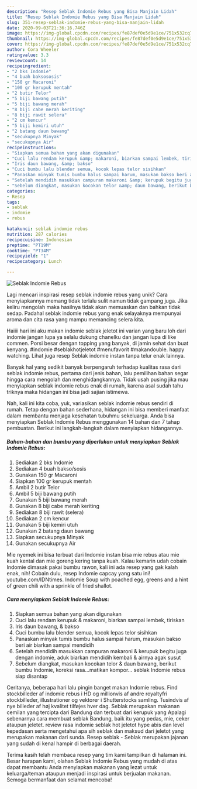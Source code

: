 ```yaml
---
description: "Resep Seblak Indomie Rebus yang Bisa Manjain Lidah"
title: "Resep Seblak Indomie Rebus yang Bisa Manjain Lidah"
slug: 351-resep-seblak-indomie-rebus-yang-bisa-manjain-lidah
date: 2020-09-03T21:36:16.746Z
image: https://img-global.cpcdn.com/recipes/fe87def0e5d9e1ce/751x532cq70/seblak-indomie-rebus-foto-resep-utama.jpg
thumbnail: https://img-global.cpcdn.com/recipes/fe87def0e5d9e1ce/751x532cq70/seblak-indomie-rebus-foto-resep-utama.jpg
cover: https://img-global.cpcdn.com/recipes/fe87def0e5d9e1ce/751x532cq70/seblak-indomie-rebus-foto-resep-utama.jpg
author: Cora Wheeler
ratingvalue: 3.3
reviewcount: 14
recipeingredient:
- "2 bks Indomie"
- "4 buah baksososis"
- "150 gr Macaroni"
- "100 gr kerupuk mentah"
- "2 butir Telor"
- "5 biji bawang putih"
- "5 biji bawang merah"
- "8 biji cabe merah keriting"
- "8 biji rawit selera"
- "2 cm kencur"
- "5 biji kemiri utuh"
- "2 batang daun bawang"
- "secukupnya Minyak"
- "secukupnya Air"
recipeinstructions:
- "Siapkan semua bahan yang akan digunakan"
- "Cuci lalu rendam kerupuk &amp; makaroni, biarkan sampai lembek, tiriskan"
- "Iris daun bawang, &amp; bakso"
- "Cuci bumbu lalu blender semua, kocok lepas telor sisihkan"
- "Panaskan minyak tumis bumbu halus sampai harum, masukan bakso beri air biarkan sampai mendidih"
- "Setelah mendidih masukkan campuran makaroni &amp; kerupuk begitu juga dengan indomie, aduk biarkan mendidih kembali &amp; airnya agak susut"
- "Sebelum diangkat, masukan kocokan telor &amp; daun bawang, berikut bumbu Indomie, koreksi rasa...matikan kompor... seblak Indomie rebus siap disantap"
categories:
- Resep
tags:
- seblak
- indomie
- rebus

katakunci: seblak indomie rebus 
nutrition: 287 calories
recipecuisine: Indonesian
preptime: "PT19M"
cooktime: "PT34M"
recipeyield: "1"
recipecategory: Lunch

---
```



![Seblak Indomie Rebus](https://img-global.cpcdn.com/recipes/fe87def0e5d9e1ce/751x532cq70/seblak-indomie-rebus-foto-resep-utama.jpg)

Lagi mencari inspirasi resep seblak indomie rebus yang unik? Cara menyiapkannya memang tidak terlalu sulit namun tidak gampang juga. Jika keliru mengolah maka hasilnya tidak akan memuaskan dan bahkan tidak sedap. Padahal seblak indomie rebus yang enak selayaknya mempunyai aroma dan cita rasa yang mampu memancing selera kita.

Haiiii hari ini aku makan indomie seblak jeletot ini varian yang baru loh dari indomie jangan lupa ya selalu dukung chanelku dan jangan lupa di like commen. Porsi besar dengan topping yang banyak, di jamin sehat dan buat kenyang. #indomie #seblakhotjeletot #menufavorit #makandouble. happy watching. Lihat juga resep Seblak indomie instan tanpa telur enak lainnya.

Banyak hal yang sedikit banyak berpengaruh terhadap kualitas rasa dari seblak indomie rebus, pertama dari jenis bahan, lalu pemilihan bahan segar hingga cara mengolah dan menghidangkannya. Tidak usah pusing jika mau menyiapkan seblak indomie rebus enak di rumah, karena asal sudah tahu triknya maka hidangan ini bisa jadi sajian istimewa.


Nah, kali ini kita coba, yuk, variasikan seblak indomie rebus sendiri di rumah. Tetap dengan bahan sederhana, hidangan ini bisa memberi manfaat dalam membantu menjaga kesehatan tubuhmu sekeluarga. Anda bisa menyiapkan Seblak Indomie Rebus menggunakan 14 bahan dan 7 tahap pembuatan. Berikut ini langkah-langkah dalam menyiapkan hidangannya.

<!--inarticleads1-->

##### Bahan-bahan dan bumbu yang diperlukan untuk menyiapkan Seblak Indomie Rebus:

1. Sediakan 2 bks Indomie
1. Sediakan 4 buah bakso/sosis
1. Gunakan 150 gr Macaroni
1. Siapkan 100 gr kerupuk mentah
1. Ambil 2 butir Telor
1. Ambil 5 biji bawang putih
1. Gunakan 5 biji bawang merah
1. Gunakan 8 biji cabe merah keriting
1. Sediakan 8 biji rawit (selera)
1. Sediakan 2 cm kencur
1. Gunakan 5 biji kemiri utuh
1. Gunakan 2 batang daun bawang
1. Siapkan secukupnya Minyak
1. Gunakan secukupnya Air


Mie nyemek ini bisa terbuat dari Indomie instan bisa mie rebus atau mie kuah kental dan mie goreng kering tanpa kuah. Kalau kemarin udah cobain Indomie dimasak pakai bumbu rawon, kali ini ada resep yang gak kalah enak, nih! Cobain dulu, resep Indomie capcay yang satu ini! youtube.com/IDNtimes. Indomie Soup with poached egg, greens and a hint of green chili with a sprinkle of fried shallot. 

<!--inarticleads2-->

##### Cara menyiapkan Seblak Indomie Rebus:

1. Siapkan semua bahan yang akan digunakan
1. Cuci lalu rendam kerupuk &amp; makaroni, biarkan sampai lembek, tiriskan
1. Iris daun bawang, &amp; bakso
1. Cuci bumbu lalu blender semua, kocok lepas telor sisihkan
1. Panaskan minyak tumis bumbu halus sampai harum, masukan bakso beri air biarkan sampai mendidih
1. Setelah mendidih masukkan campuran makaroni &amp; kerupuk begitu juga dengan indomie, aduk biarkan mendidih kembali &amp; airnya agak susut
1. Sebelum diangkat, masukan kocokan telor &amp; daun bawang, berikut bumbu Indomie, koreksi rasa...matikan kompor... seblak Indomie rebus siap disantap


Ceritanya, beberapa hari lalu pingin banget makan Indomie rebus. Find stockbilleder af indomie rebus i HD og millionvis af andre royaltyfri stockbilleder, illustrationer og vektorer i Shutterstocks samling. Tusindvis af nye billeder af høj kvalitet tilføjes hver dag. Seblak merupakan makanan cemilan yang tercipta dari Bandung dan terbuat dari kerupuk yang Apalagi sebenarnya cara membuat seblak Bandung, baik itu yang pedas, mie, ceker ataupun jeletet. review rasa indomie seblak hot jeletot hype abis dan level kepedasan serta mengetahui apa sih seblak dan maksud dari jeletot yang merupakan makanan dari sunda. Resep seblak - Seblak merupakan jajanan yang sudah di kenal hampir di berbagai daerah. 

Terima kasih telah membaca resep yang tim kami tampilkan di halaman ini. Besar harapan kami, olahan Seblak Indomie Rebus yang mudah di atas dapat membantu Anda menyiapkan makanan yang lezat untuk keluarga/teman ataupun menjadi inspirasi untuk berjualan makanan. Semoga bermanfaat dan selamat mencoba!
